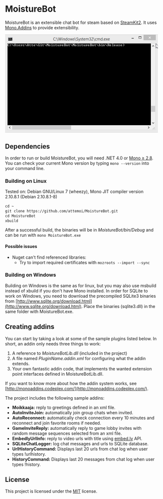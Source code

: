 # MoistureBot

MoistureBot is an extensible chat bot for steam based on [SteamKit2](https://github.com/SteamRE/SteamKit). 
It uses [Mono.Addins](http://monoaddins.codeplex.com/) to provide extensibility.

![Example usage](/assets/example_usage.gif?raw=true "Example usage")

## Dependencies

In order to run or build MoistureBot, you will need .NET 4.0 or [Mono ≥ 2.8](http://mono-project.com). You can check your current Mono version by typing `mono --version` into your command line.

### Building on Linux

Tested on: Debian GNU/Linux 7 (wheezy), Mono JIT compiler version 2.10.8.1 (Debian 2.10.8.1-8)

```
cd ~
git clone https://github.com/attemoi/MoistureBot.git
cd MoistureBot
xbuild
```

After a successful build, the binaries will be in _MoistureBot/bin/Debug_ and can be run with `mono MoistureBot.exe`

#### Possible issues
  - Nuget can't find referenced libraries:
    * Try to import required certificates with `mozroots --import --sync`

### Building on Windows

Building on Windows is the same as for linux, but you may also use msbuild instead of xbuild if you don't have Mono installed. In order for SQLite to work on Windows, you need to download the precompiled SQLite3 binaries from [http://www.sqlite.org/download.html](http://www.sqlite.org/download.html). Place the binaries (sqlite3.dll) in the same folder with MoistureBot.exe.

## Creating addins

You can start by taking a look at some of the sample plugins listed below. In short, an addin only needs three things to work:   
  1. A reference to _MoistureBotLib.dll_ (included in the project)
  2. A file named _PluginName.addin.xml_ for configuring what the addin extends.
  3. Your own fantastic addin code, that implements the wanted extension point interfaces defined in MoistureBotLib.dll.

If you want to know more about how the addin system works, see [http://monoaddins.codeplex.com/](http://monoaddins.codeplex.com/).

The project includes the following sample addins: 

  - **Moikkaaja:** reply to greetings defined in an xml file.
  - **AutoInviteJoin:** automatically join group chats when invited.
  - **AutoReconnect:** automatically check connection every 10 minutes and reconnect and join favorite rooms if needed.
  - **GameInviteReply:** automatically reply to game lobby invites with random message sequences selected from an xml file.
  - **EmbedlyUrlInfo:** reply to video urls with title using [embed.ly](http://embed.ly/) API.
  - **SQLiteChatLogger:** log chat messages and urls to SQLite database.
  - **UrlHistoryCommand:** Displays last 20 urls from chat log when user types !urlhistory.
  - **HistoryCommand:** Displays last 20 messages from chat log when user types !history.

## License

This project is licensed under the [MIT](http://opensource.org/licenses/MIT) license.
